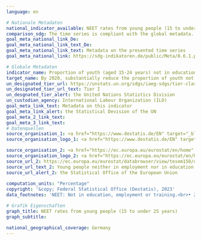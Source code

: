 ```yaml
---
language: en    

# Nationale Metadaten    
national_indicator_available: NEET rates from young people (15 to under 25 years)    
comparison_sdg: The time series is compliant with the global metadata.    
goal_meta_national_link_De: 
goal_meta_national_link_text_De: 
goal_meta_national_link_text: Metadata on the presented time series
goal_meta_national_link: https://sdg-indikatoren.de/public/Meta/8.6.1.pdf    

# Globale Metadaten    
indicator_name: Proportion of youth (aged 15-24 years) not in education, employment or training    
target_name: By 2020, substantially reduce the proportion of youth not in employment, education or training    
un_designated_tier_url: https://unstats.un.org/sdgs/iaeg-sdgs/tier-classification/    
un_designated_tier_url_text: Tier I    
un_desgnated_tier_alert: the United Nations Statistics Division    
un_custodian_agency: International Labour Organization (ILO)    
goal_meta_link_text: Metadata on this indicator    
goal_meta_link_alert: the Statistical Devision of the UN    
goal_meta_2_link_text:     
goal_meta_3_link_text:         
# Datenquellen
source_organisation_1: <a href="https://www.destatis.de/EN" target="_blank"> Federal Statistical Office (Destatis) </a>
source_organisation_logo_1: <a href="https://www.destatis.de/EN" target="_blank"><img src="https://sdg-indikatoren.de/public/OrgImgEn/destatis.png" alt="Logo destatis" style="height:60px; width:148px"/></a>

source_organisation_2: <a href="https://ec.europa.eu/eurostat/en/home" target="_blank" onclick="return confirm_alert('the Statistical Office of the European Union','En');"> Statistical office of the European Union (Eurostat) </a>
source_organisation_logo_2: <a href="https://ec.europa.eu/eurostat/en/home" target="_blank" onclick="return confirm_alert('the Statistical Office of the European Union','En');"><img src="https://sdg-indikatoren.de/public/OrgImgEn/eurostat.png" alt="Logo eurostat" style="height:60px; width:148px"/></a>
source_url_2: https://ec.europa.eu/eurostat/databrowser/view/tesem150/default/table?lang=en
source_url_text_2: Young people neither in employment nor in education and training – Eurostat table [yth_empl_150]
source_url_alert_2: the Statistical Office of the European Union
    
computation_units: "Percentage"    
copyright: '&copy; Federal Statistical Office (Destatis), 2023'    
data_footnotes: 'NEET: Not in education, employment or training.<br>• 2021 revised data.<br>• The results from 2020 and from 2021 onwards are only comparable with previous years to a limited extent in each case. For more information see "3. Data description" in the national metadata.'    

# Grafik Eigenschaften    
graph_title: NEET rates from young people (15 to under 25 years)
graph_subtitle:     

national_geographical_coverage: Germany    
---
```


<span></span>